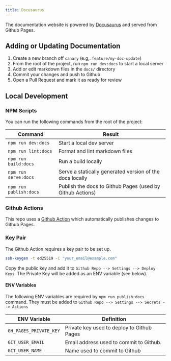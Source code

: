 ```yaml
---
title: Docusaurus
---
```


The documentation website is powered by [Docusaurus](https://docusaurus.io/) and served from Github Pages.

## Adding or Updating Documentation

1. Create a new branch off `canary` (e.g,. `feature/my-doc-update`)
2. From the root of the project, run `npm run dev:docs` to start a local server
3. Add or edit markdown files in the `docs/` directory
4. Commit your changes and push to Github
5. Open a Pull Request and mark it as ready for review

## Local Development

### NPM Scripts

You can run the following commands from the root of the project:

| Command                | Result                                                    |
| ---------------------- | --------------------------------------------------------- |
| `npm run dev:docs`     | Start a local dev server                                  |
| `npm run lint:docs `   | Format and lint markdown files                            |
| `npm run build:docs`   | Run a build locally                                       |
| `npm run serve:docs `  | Serve a statically generated version of the docs locally  |
| `npm run publish:docs` | Publish the docs to Github Pages (used by Github Actions) |

### Github Actions

This repo uses a [Github Action](https://github.com/WebDevStudios/nextjs-wordpress-starter/tree/canary/.github/workflows) which automatically publishes changes to Github Pages.

### Key Pair

The Github Action requires a key pair to be set up.

```bash
ssh-keygen -t ed25519 -C "your_email@example.com"
```

Copy the public key and add it to `Github Repo --> Settings --> Deploy Keys`. The Private Key will be added as an ENV variable (see below).

#### ENV Variables

The following ENV variables are required by `npm run publish:docs` command. They must be added to `Github Repo --> Settings --> Secrets --> Actions`

| ENV Variable           | Definition                                 |
| ---------------------- | ------------------------------------------ |
| `GH_PAGES_PRIVATE_KEY` | Private key used to deploy to Github Pages |
| `GIT_USER_EMAIL`       | Email address used to commit to Github.    |
| `GIT_USER_NAME`        | Name used to commit to Github              |

